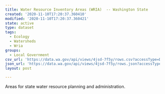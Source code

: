 ```yaml
---
title: Water Resource Inventory Areas (WRIA)  -- Washington State
created: '2020-11-10T17:20:37.360410'
modified: '2020-11-10T17:20:37.360421'
state: active
type: dataset
tags:
  - Ecology
  - Watersheds
  - Wria
groups:
  - Local Government
csv_url: 'https://data.wa.gov/api/views/4jsd-7f5y/rows.csv?accessType=DOWNLOAD'
json_url: 'https://data.wa.gov/api/views/4jsd-7f5y/rows.json?accessType=DOWNLOAD'
layout: post

---
```

Areas for state water resource planning and administration.
